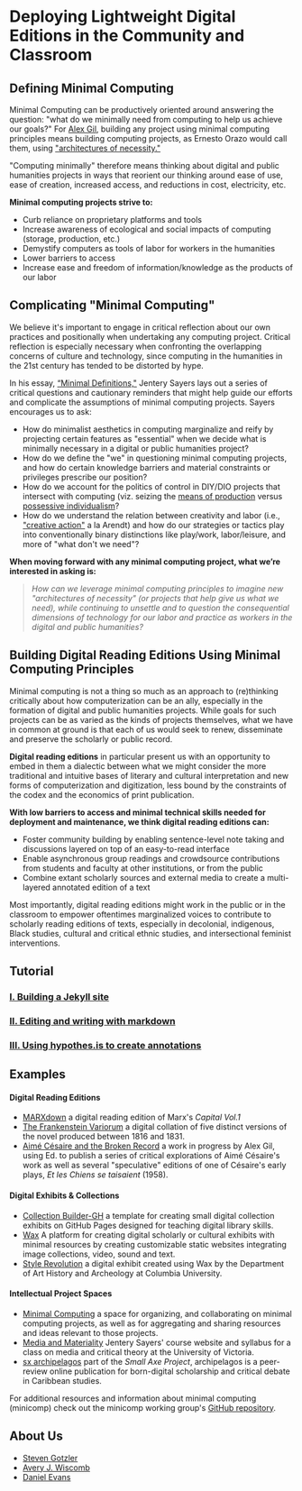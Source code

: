# Deploying Lightweight Digital Editions in the Community and Classroom 

## Defining Minimal Computing
Minimal Computing can be productively oriented around answering the question: "what do we minimally need from computing to help us achieve our goals?" For [Alex Gil](http://go-dh.github.io/mincomp/thoughts/2015/05/21/user-vs-learner/), building any project using minimal computing principles means building computing projects, as Ernesto Orazo would call them, using ["architectures of necessity."](http://architectureofnecessity.com/)

"Computing minimally" therefore means thinking about digital and public humanities projects in ways that reorient our thinking around ease of use, ease of creation, increased access, and reductions in cost, electricity, etc. 

**Minimal computing projects strive to:**

* Curb reliance on proprietary platforms and tools
* Increase awareness of ecological and social impacts of computing (storage, production, etc.)
* Demystify computers as tools of labor for workers in the humanities
* Lower barriers to access
* Increase ease and freedom of information/knowledge as the products of our labor

## Complicating "Minimal Computing"

We believe it's important to engage in critical reflection about our own practices and positionally when undertaking any computing project. Critical reflection is especially necessary when confronting the overlapping concerns of culture and technology, since computing in the humanities in the 21st century has tended to be distorted by hype.

In his essay, [“Minimal Definitions,"](http://go-dh.github.io/mincomp/thoughts/2016/10/02/minimal-definitions/) Jentery Sayers lays out a series of critical questions and cautionary reminders that might help guide our efforts and complicate the assumptions of minimal computing projects. Sayers encourages us to ask:

* How do minimalist aesthetics in computing marginalize and reify by projecting certain features as "essential" when we decide what is minimally necessary in a digital or public humanities project? 
* How do we define the "we" in questioning minimal computing projects, and how do certain knowledge barriers and material constraints or privileges prescribe our position?
* How do we account for the politics of control in DIY/DIO projects that intersect with computing (viz. seizing the [means of production](https://marxdown.github.io/texts/ch01/#the-two-factors-of-a-commodity-use-value-and-value--the-substance-of-value-and-the-magnitude-of-value) versus [possessive individualism](https://en.wikipedia.org/wiki/C._B._Macpherson#Political_theories)?
* How do we understand the relation between creativity and labor (i.e., ["creative action"](https://books.google.com/books?id=ARBJAgAAQBAJ&printsec=frontcover&dq=arendt+human+condition&hl=en&sa=X&ved=0ahUKEwjMrMj_tr_iAhWQylkKHbnKCX4Q6AEIMDAB#v=onepage&q=creative%20action&f=false) a la Arendt) and how do our strategies or tactics play into conventionally binary distinctions like play/work, labor/leisure, and more of "what don't we need"?

**When moving forward with any minimal computing project, what we’re interested in asking is:**

>*How can we leverage minimal computing principles to imagine new "architectures of necessity" (or projects that help give us what we need), while continuing to unsettle and to question the consequential dimensions of technology for our labor and practice as workers in the digital and public humanities?*


## Building Digital Reading Editions Using Minimal Computing Principles

Minimal computing is not a thing so much as an approach to (re)thinking critically about how computerization can be an ally, especially in the formation of digital and public humanities projects. While goals for such projects can be as varied as the kinds of projects themselves, what we have in common at ground is that each of us would seek to renew, disseminate and preserve the scholarly or public record. 

**Digital reading editions** in particular present us with an opportunity to embed in them a dialectic between what we might consider the more traditional and intuitive bases of literary and cultural interpretation and new forms of computerization and digitization, less bound by the constraints of the codex and the economics of print publication. 

**With low barriers to access and minimal technical skills needed for deployment and maintenance, we think digital reading editions can:** 

* Foster community building by enabling sentence-level note taking and discussions layered on top of an easy-to-read interface 
* Enable asynchronous group readings and crowdsource contributions from students and faculty at other institutions, or from the public 
* Combine extant scholarly sources and external media to create a multi-layered annotated edition of a text

Most importantly, digital reading editions might work in the public or in the classroom to empower oftentimes marginalized voices to contribute to scholarly reading editions of texts, especially in decolonial, indigenous, Black studies, cultural and critical ethnic studies, and intersectional feminist interventions.

## Tutorial

### [I. Building a Jekyll site](/praxis-session/jekyll)

### [II. Editing and writing with markdown](/praxis-session/markdown)

### [III. Using hypothes.is to create annotations](/praxis-session/hypothesis)

## Examples

#### Digital Reading Editions
* [MARXdown](https://MARXdown.github.io) a digital reading edition of Marx's *Capital Vol.1*
* [The Frankenstein Variorum](https://pghfrankenstein.github.io/Pittsburgh_Frankenstein/) a digital collation of five distinct versions of the novel produced between 1816 and 1831. 
* [Aimé Césaire and the Broken Record](https://via.hypothes.is/http://record.elotroalex.com/) a work in progress by Alex Gil, using Ed. to publish a series of critical explorations of Aimé Césaire's work as well as several "speculative" editions of one of Césaire's early plays, *Et les Chiens se taisaient* (1958).

#### Digital Exhibits & Collections
* [Collection Builder-GH](https://collectionbuilder.github.io/collectionbuilder-gh/) a template for creating small digital collection exhibits on GitHub Pages designed for teaching digital library skills.
* [Wax](https://minicomp.github.io/wax/) A platform for creating digital scholarly or cultural exhibits with minimal resources by creating customizable static websites integrating image collections, video, sound and text.
* [Style Revolution](https://stylerevolution.github.io/) a digital exhibit created using Wax by the Department of Art History and Archeology at Columbia University.

#### Intellectual Project Spaces
* [Minimal Computing](http://go-dh.github.io/mincomp/) a space for organizing, and collaborating on minimal computing projects, as well as for aggregating and sharing resources and ideas relevant to those projects.
* [Media and Materiality](https://jentery.github.io/cspt500/) Jentery Sayers' course website and syllabus for a class on media and critical theory at the University of Victoria.
* [sx archipelagos](http://smallaxe.net/sxarchipelagos/) part of the *Small Axe Project*, archipelagos is a peer-review online publication for born-digital scholarship and critical debate in Caribbean studies.

For additional resources and information about minimal computing (minicomp) check out the minicomp working group's [GitHub repository](https://github.com/minicomp).

## About Us

* [Steven Gotzler](https://www.cmu.edu/dietrich/english/people/phds/Bios/steven-gotzler.html)
* [Avery J. Wiscomb](https://averywiscomb.net)
* [Daniel Evans](https://www.linkedin.com/in/danieljohnevans/)
